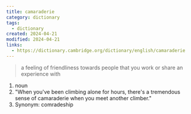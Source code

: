 ```yaml
---
title: camaraderie
category: dictionary
tags:
  - dictionary
created: 2024-04-21
modified: 2024-04-21
links:
  - https://dictionary.cambridge.org/dictionary/english/camaraderie
---
```


>a feeling of friendliness towards people that you work or share an experience with

1. noun
2. "When you've been climbing alone for hours, there's a tremendous sense of camaraderie when you meet another climber."
3. Synonym: comradeship
